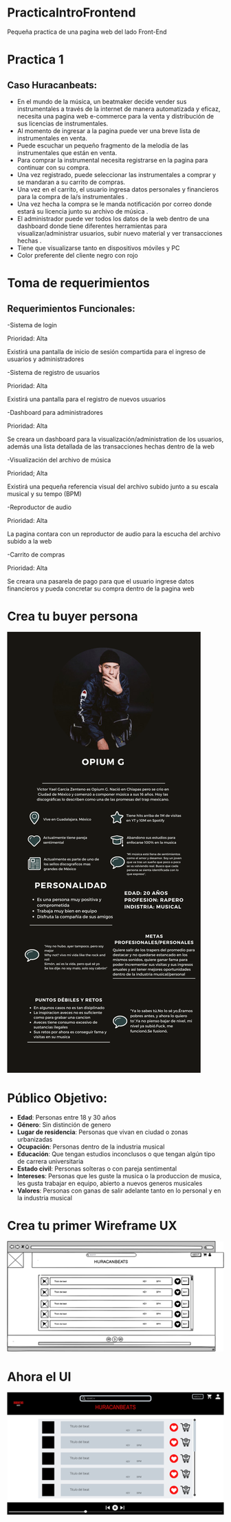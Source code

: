 # PracticaIntroFrontend
Pequeña practica de una pagina web del lado Front-End

# Practica 1

## Caso Huracanbeats:

- En el mundo de la música, un beatmaker decide vender sus instrumentales a través de la internet de manera automatizada y eficaz, necesita una pagina web e-commerce para la venta y distribución de sus licencias de instrumentales.
- Al momento de ingresar a la pagina puede ver una breve lista de instrumentales en venta.
- Puede escuchar un pequeño fragmento de la melodía de las instrumentales que están en venta.
- Para comprar la instrumental necesita registrarse en la pagina para continuar con su compra.
- Una vez registrado, puede seleccionar las instrumentales a comprar y se mandaran a su carrito de compras.
- Una vez en el carrito, el usuario ingresa datos personales y financieros para la compra de la/s instrumentales .
- Una vez hecha la compra se le manda notificación por correo donde estará su licencia junto su archivo de música .
- El administrador puede ver todos los datos de la web dentro de una dashboard donde tiene diferentes herramientas para visualizar/administrar usuarios, subir nuevo material y ver transacciones hechas .
- Tiene que visualizarse tanto en dispositivos móviles y PC
- Color preferente del cliente negro con rojo

 # Toma de requerimientos

 ## Requerimientos Funcionales:

-Sistema de login 

Prioridad: Alta

Existirá una pantalla de inicio de sesión compartida para el ingreso de usuarios y administradores

-Sistema de registro de usuarios

Prioridad: Alta

Existirá una pantalla para el registro de nuevos usuarios 

-Dashboard para administradores

Prioridad: Alta

Se creara un dashboard para la visualización/administration de los usuarios, además una lista detallada de las transacciones hechas dentro de la web

-Visualización del archivo de música

Prioridad; Alta

Existirá una pequeña referencia visual del archivo subido junto a su escala musical y su tempo (BPM)

-Reproductor de audio

Prioridad: Alta

La pagina contara con un reproductor de audio para la escucha del archivo subido a la web

-Carrito de compras

Prioridad: Alta 

Se creara una pasarela de pago para que el usuario ingrese datos financieros y pueda concretar su compra dentro de la pagina web

# Crea tu buyer persona
![Alt text](https://github.com/Ivancm19/PracticaIntroFrontend/blob/main/buyerpersona.png)
# Público Objetivo:

- **Edad**: Personas entre 18 y 30 años
- **Género**: Sin distinción de genero
- **Lugar de residencia**: Personas que vivan en ciudad o zonas urbanizadas
- **Ocupación**: Personas dentro de la industria musical
- **Educación**: Que tengan estudios inconclusos o que tengan algún tipo de carrera universitaria
- **Estado civil**: Personas solteras o con pareja sentimental
- **Intereses**: Personas que les guste la musica o la produccion de musica, les gusta trabajar en equipo, abierto a nuevos generos musicales
- **Valores**: Personas con ganas de salir adelante tanto en lo personal y en la industria musical


# Crea tu primer Wireframe UX
![Alt text](https://github.com/Ivancm19/PracticaIntroFrontend/blob/main/WIREFRAME.png)

#  Ahora el UI

![Alt text](https://github.com/Ivancm19/PracticaIntroFrontend/blob/main/UX.png)
